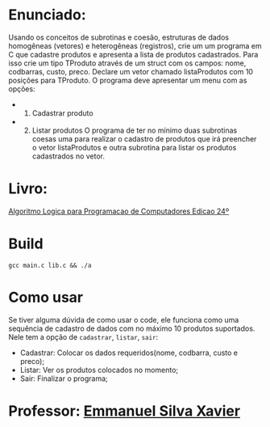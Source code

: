 # Enunciado:

Usando os conceitos de subrotinas e coesão, estruturas de dados homogêneas (vetores) e heterogêneas (registros), crie um um programa em C que cadastre produtos e apresenta a lista de produtos cadastrados. Para isso crie um tipo TProduto através de um struct com os campos: nome, codbarras, custo, preco. Declare um vetor chamado listaProdutos com 10 posições para TProduto.
O programa deve apresentar um menu com as opções:
- 1. Cadastrar produto
- 2. Listar produtos
O programa de ter no mínimo duas subrotinas coesas uma para realizar o cadastro de produtos que irá preencher o vetor listaProdutos e outra subrotina para listar os produtos cadastrados no vetor.

# Livro:
 [Algoritmo Logica para Programacao de Computadores Edicao 24º](https://github.com/andrrff/CC/files/6094571/algoritmo_.Logica.para.programacao.de.computadores.edicao24.pdf.pdf)

# Build
`gcc main.c lib.c && ./a`

# Como usar

Se tiver alguma dúvida de como usar o code, ele funciona como uma sequência de cadastro de dados com no máximo 10 produtos suportados. 
Nele tem a opção de `cadastrar`, `listar`, `sair`:
- Cadastrar: Colocar os dados requeridos(nome, codbarra, custo e preco);
- Listar: Ver os produtos colocados no momento; 
- Sair: Finalizar o programa;

# Professor: [Emmanuel Silva Xavier](https://github.com/emmanuelXavier)
